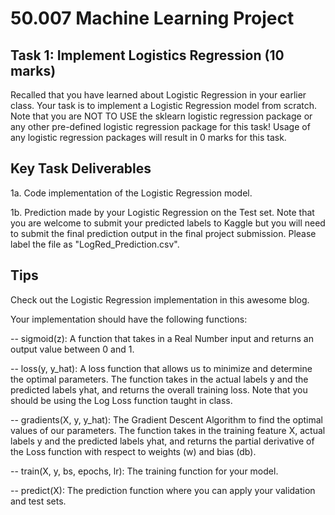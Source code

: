 # 50.007 Machine Learning Project
## Task 1: Implement Logistics Regression (10 marks)
Recalled that you have learned about Logistic Regression in your earlier class. Your task is to implement a Logistic Regression model from scratch. Note that you are NOT TO USE the sklearn logistic regression package or any other pre-defined logistic regression package for this task! Usage of any logistic regression packages will result in 0 marks for this task.

## Key Task Deliverables
1a. Code implementation of the Logistic Regression model.

1b. Prediction made by your Logistic Regression on the Test set. Note that you are welcome to submit your predicted labels to Kaggle but you will need to submit the final prediction output in the final project submission. Please label the file as "LogRed_Prediction.csv".

## Tips
Check out the Logistic Regression implementation in this awesome blog.

Your implementation should have the following functions:

-- sigmoid(z): A function that takes in a Real Number input and returns an output value between 0 and 1.

-- loss(y, y_hat): A loss function that allows us to minimize and determine the optimal parameters. The function takes in the actual labels y and the predicted labels yhat, and returns the overall training loss. Note that you should be using the Log Loss function taught in class.

-- gradients(X, y, y_hat): The Gradient Descent Algorithm to find the optimal values of our parameters. The function takes in the training feature X, actual labels y and the predicted labels yhat, and returns the partial derivative of the Loss function with respect to weights (w) and bias (db).

-- train(X, y, bs, epochs, lr): The training function for your model.

-- predict(X): The prediction function where you can apply your validation and test sets.
